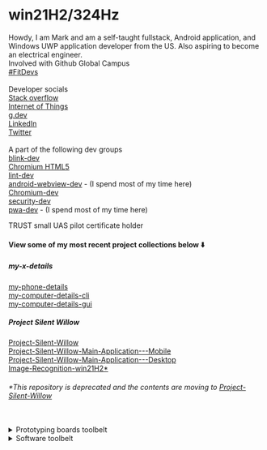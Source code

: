 
# win21H2/324Hz

Howdy, I am Mark and am a self-taught fullstack, Android application, and Windows UWP application developer from the US. Also aspiring to become an electrical engineer.<br>
Involved with Github Global Campus<br>
<a href="https://github.com/FitDevs-withKat">#FitDevs</a><br><br>
Developer socials<br>
<a href="https://stackoverflow.com/users/19235706/324hz">Stack overflow</a><br>
<a href="https://iot.stackexchange.com/users/17149/324hz">Internet of Things</a><br>
<a href="https://g.dev/324hz">g.dev</a><br>
<a href="https://www.linkedin.com/in/mark-pushisnky/">LinkedIn</a><br>
<a href="https://twitter.com/win21H2">Twitter</a><br><br>
A part of the following dev groups<br>
<a href="https://groups.google.com/a/chromium.org/g/blink-dev">blink-dev</a><br>
<a href="https://groups.google.com/a/chromium.org/g/chromium-html5">Chromium HTML5</a><br>
<a href="https://groups.google.com/g/lint-dev">lint-dev</a><br>
<a href="https://groups.google.com/a/chromium.org/g/android-webview-dev">android-webview-dev</a> - (I spend most of my time here)<br>
<a href="https://groups.google.com/a/chromium.org/g/chromium-dev">Chromium-dev</a><br>
<a href="https://groups.google.com/a/chromium.org/g/security-dev">security-dev</a><br>
<a href="https://groups.google.com/a/chromium.org/g/pwa-dev">pwa-dev</a> - (I spend most of my time here)<br>

TRUST small UAS pilot certificate holder<br>

#### View some of my most recent project collections below ⬇️
##### my-x-details
<a href="https://github.com/win21H2/my-phone-details">my-phone-details</a><br>
<a href="https://github.com/win21H2/my-computer-details-cli">my-computer-details-cli</a><br>
<a href="https://github.com/win21H2/my-computer-details-gui">my-computer-details-gui</a>
##### Project Silent Willow
<a href="https://github.com/win21H2/Project-Silent-Willow">Project-Silent-Willow</a><br>
<a href="https://github.com/win21H2/Project-Silent-Willow-Main-Application---Mobile">Project-Silent-Willow-Main-Application---Mobile</a><br>
<a href="https://github.com/win21H2/Project-Silent-Willow-Main-Application---Desktop-CLI">Project-Silent-Willow-Main-Application---Desktop</a><br>
<a href="https://github.com/win21H2/Image-Recognition-win21H2">Image-Recognition-win21H2*</a><br>
<h6>*This repository is deprecated and the contents are moving to <a href="https://github.com/win21H2/Project-Silent-Willow">Project-Silent-Willow</a></h6><br>
<details>
<summary>Prototyping boards toolbelt</summary>
<br>
AI:<br>
 - Nvidia Jetson Nano<br>
 - Google Coral<br>
DIY/Development
 - Arduino Uno<br>
 - Arduino Uno Mini<br>
 - Arudino Pro Mini<br>
 - Arduino Pro Micro<br>
 - Arduino Mega 2560<br>
 - Arduino Leonardo<br>
Wifi Enabled<br>
 - ESP32 devkitC<br>
 - ESP32 Camera Module<br>
SBCs<br>
 - Raspberry pi Pico<br>
 - Raspberry pi Zero 2W<br>
 - Lattepanda Alpha (I forgot the model number)<br>
 - Intel Edison<br>
</details>

<details>
<summary>Software toolbelt</summary>
<br>
Code Development
 - Visual Studio 2022<br>
 - Visual Studio Code<br>
 - Android Studio<br>
 - Github Desktop<br>
 - Arduino IDE (1.8.9 & 2.0.0)<br>
 - Mu Editor<br>
 - Mircosoft Power Automate<br>
 - Firebase<br>
 - Docker Desktop<br>
 - WatchFaceStudio<br>
Designing/CAD/CAM<br>
 - OpenSim<br>
 - Fusion 360<br>
 - Blender<br>
 - Structural Bridge Design 2022 (Autodesk)<br>
 - Flashprint<br>
 - 2D Design<br>
 - Vernier Graphical Analysys<br>
 - Ultimaker Cura<br>
</details>
